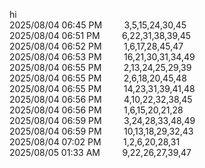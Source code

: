 hi<br>
2025/08/04 06:45 PM&nbsp;&nbsp;&nbsp;&nbsp;&nbsp;&nbsp;&nbsp;&nbsp;&nbsp;3,5,15,24,30,45<br>
2025/08/04 06:51 PM&nbsp;&nbsp;&nbsp;&nbsp;&nbsp;&nbsp;&nbsp;&nbsp;&nbsp;6,22,31,38,39,45<br>
2025/08/04 06:52 PM&nbsp;&nbsp;&nbsp;&nbsp;&nbsp;&nbsp;&nbsp;&nbsp;&nbsp;1,6,17,28,45,47<br>
2025/08/04 06:53 PM&nbsp;&nbsp;&nbsp;&nbsp;&nbsp;&nbsp;&nbsp;&nbsp;&nbsp;16,21,30,31,34,49<br>
2025/08/04 06:55 PM&nbsp;&nbsp;&nbsp;&nbsp;&nbsp;&nbsp;&nbsp;&nbsp;&nbsp;2,13,24,25,29,39<br>
2025/08/04 06:55 PM&nbsp;&nbsp;&nbsp;&nbsp;&nbsp;&nbsp;&nbsp;&nbsp;&nbsp;2,6,18,20,45,48<br>
2025/08/04 06:55 PM&nbsp;&nbsp;&nbsp;&nbsp;&nbsp;&nbsp;&nbsp;&nbsp;&nbsp;14,23,31,39,41,48<br>
2025/08/04 06:56 PM&nbsp;&nbsp;&nbsp;&nbsp;&nbsp;&nbsp;&nbsp;&nbsp;&nbsp;4,10,22,32,38,45<br>
2025/08/04 06:56 PM&nbsp;&nbsp;&nbsp;&nbsp;&nbsp;&nbsp;&nbsp;&nbsp;&nbsp;1,6,15,20,21,28<br>
2025/08/04 06:59 PM&nbsp;&nbsp;&nbsp;&nbsp;&nbsp;&nbsp;&nbsp;&nbsp;&nbsp;3,24,28,33,48,49<br>
2025/08/04 06:59 PM&nbsp;&nbsp;&nbsp;&nbsp;&nbsp;&nbsp;&nbsp;&nbsp;&nbsp;10,13,18,29,32,43<br>
2025/08/04 07:02 PM&nbsp;&nbsp;&nbsp;&nbsp;&nbsp;&nbsp;&nbsp;&nbsp;&nbsp;1,2,6,20,28,31<br>
2025/08/05 01:33 AM&nbsp;&nbsp;&nbsp;&nbsp;&nbsp;&nbsp;&nbsp;&nbsp;&nbsp;9,22,26,27,39,47<br>
